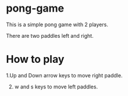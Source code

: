 # pong-game
This is a simple pong game with 2 players.

There are two paddles left and right.

# How to play

  1.Up and Down arrow keys to move right paddle.
	
  2. w and s keys to move left paddles.
